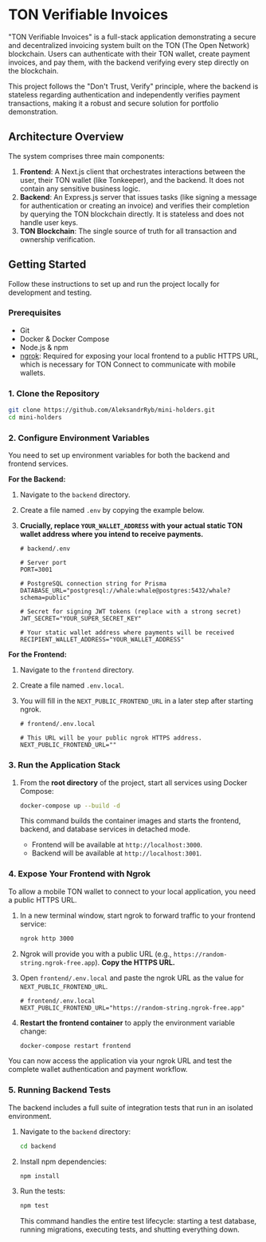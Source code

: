 # TON Verifiable Invoices

"TON Verifiable Invoices" is a full-stack application demonstrating a secure and decentralized invoicing system built on the TON (The Open Network) blockchain. Users can authenticate with their TON wallet, create payment invoices, and pay them, with the backend verifying every step directly on the blockchain.

This project follows the "Don't Trust, Verify" principle, where the backend is stateless regarding authentication and independently verifies payment transactions, making it a robust and secure solution for portfolio demonstration.

## Architecture Overview

The system comprises three main components:

1. **Frontend**: A Next.js client that orchestrates interactions between the user, their TON wallet (like Tonkeeper), and the backend. It does not contain any sensitive business logic.
2. **Backend**: An Express.js server that issues tasks (like signing a message for authentication or creating an invoice) and verifies their completion by querying the TON blockchain directly. It is stateless and does not handle user keys.
3. **TON Blockchain**: The single source of truth for all transaction and ownership verification.

## Getting Started

Follow these instructions to set up and run the project locally for development and testing.

### Prerequisites

* Git
* Docker & Docker Compose
* Node.js & npm
* [ngrok](https://ngrok.com/): Required for exposing your local frontend to a public HTTPS URL, which is necessary for TON Connect to communicate with mobile wallets.

### 1. Clone the Repository

```bash
git clone https://github.com/AleksandrRyb/mini-holders.git
cd mini-holders
```

### 2. Configure Environment Variables

You need to set up environment variables for both the backend and frontend services.

**For the Backend:**

1. Navigate to the `backend` directory.
2. Create a file named `.env` by copying the example below.
3. **Crucially, replace `YOUR_WALLET_ADDRESS` with your actual static TON wallet address where you intend to receive payments.**

    ```env
    # backend/.env

    # Server port
    PORT=3001

    # PostgreSQL connection string for Prisma
    DATABASE_URL="postgresql://whale:whale@postgres:5432/whale?schema=public"

    # Secret for signing JWT tokens (replace with a strong secret)
    JWT_SECRET="YOUR_SUPER_SECRET_KEY"

    # Your static wallet address where payments will be received
    RECIPIENT_WALLET_ADDRESS="YOUR_WALLET_ADDRESS"
    ```

**For the Frontend:**

1. Navigate to the `frontend` directory.
2. Create a file named `.env.local`.
3. You will fill in the `NEXT_PUBLIC_FRONTEND_URL` in a later step after starting ngrok.

    ```env
    # frontend/.env.local

    # This URL will be your public ngrok HTTPS address.
    NEXT_PUBLIC_FRONTEND_URL=""
    ```

### 3. Run the Application Stack

1. From the **root directory** of the project, start all services using Docker Compose:

    ```bash
    docker-compose up --build -d
    ```

    This command builds the container images and starts the frontend, backend, and database services in detached mode.
    * Frontend will be available at `http://localhost:3000`.
    * Backend will be available at `http://localhost:3001`.

### 4. Expose Your Frontend with Ngrok

To allow a mobile TON wallet to connect to your local application, you need a public HTTPS URL.

1. In a new terminal window, start ngrok to forward traffic to your frontend service:

    ```bash
    ngrok http 3000
    ```

2. Ngrok will provide you with a public URL (e.g., `https://random-string.ngrok-free.app`). **Copy the HTTPS URL.**
3. Open `frontend/.env.local` and paste the ngrok URL as the value for `NEXT_PUBLIC_FRONTEND_URL`.

    ```env
    # frontend/.env.local
    NEXT_PUBLIC_FRONTEND_URL="https://random-string.ngrok-free.app"
    ```

4. **Restart the frontend container** to apply the environment variable change:

    ```bash
    docker-compose restart frontend
    ```

You can now access the application via your ngrok URL and test the complete wallet authentication and payment workflow.

### 5. Running Backend Tests

The backend includes a full suite of integration tests that run in an isolated environment.

1. Navigate to the `backend` directory:

    ```bash
    cd backend
    ```

2. Install npm dependencies:

    ```bash
    npm install
    ```

3. Run the tests:

    ```bash
    npm test
    ```

    This command handles the entire test lifecycle: starting a test database, running migrations, executing tests, and shutting everything down.
